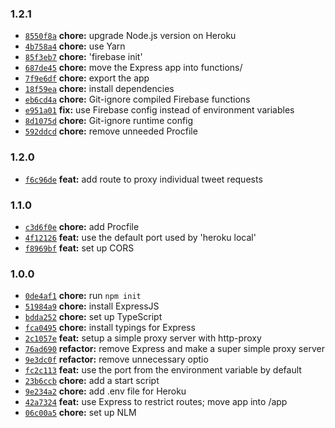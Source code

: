 ### 1.2.1

* [`8550f8a`](https://github.com/jessepinho/api.trumpymctweetface.com/commit/8550f8a668ee0efa7240478e60c81063899f53fc) **chore:** upgrade Node.js version on Heroku
* [`4b758a4`](https://github.com/jessepinho/api.trumpymctweetface.com/commit/4b758a4cd7240cc467a9c37ff1c77c17a30d934a) **chore:** use Yarn
* [`85f3eb7`](https://github.com/jessepinho/api.trumpymctweetface.com/commit/85f3eb746e732b3d7aff7d56ce0df78748dfd70f) **chore:** 'firebase init'
* [`687de45`](https://github.com/jessepinho/api.trumpymctweetface.com/commit/687de453d625cc9eb6751d1800ab11c250886164) **chore:** move the Express app into functions/
* [`7f9e6df`](https://github.com/jessepinho/api.trumpymctweetface.com/commit/7f9e6df7d28bec867f3b05edcb88d3ce2dae73f5) **chore:** export the app
* [`18f59ea`](https://github.com/jessepinho/api.trumpymctweetface.com/commit/18f59ea564986c55adbb8a8edbf84d4418d7c588) **chore:** install dependencies
* [`eb6cd4a`](https://github.com/jessepinho/api.trumpymctweetface.com/commit/eb6cd4ae30204af213277a192e7a594af66627f3) **chore:** Git-ignore compiled Firebase functions
* [`e951a01`](https://github.com/jessepinho/api.trumpymctweetface.com/commit/e951a01417fc1e13e287d395197d0bb9bdb639f7) **fix:** use Firebase config instead of environment variables
* [`8d1075d`](https://github.com/jessepinho/api.trumpymctweetface.com/commit/8d1075d1829a5a941f4a5009517f493f6b02f28f) **chore:** Git-ignore runtime config
* [`592ddcd`](https://github.com/jessepinho/api.trumpymctweetface.com/commit/592ddcd3f962ca37cbbb20b618da654c61dbd091) **chore:** remove unneeded Procfile


### 1.2.0

* [`f6c96de`](https://github.com/jessepinho/api.trumpymctweetface.com/commit/f6c96deda9d157307ff1a69c77c5743c1f978f02) **feat:** add route to proxy individual tweet requests


### 1.1.0

* [`c3d6f0e`](https://github.com/jessepinho/api.trumpymctweetface.com/commit/c3d6f0e5ba12adb351ae54ce734d7ff12e0b7788) **chore:** add Procfile
* [`4f12126`](https://github.com/jessepinho/api.trumpymctweetface.com/commit/4f12126b8d9ec6c5348679db7482f05c8ce5dfac) **feat:** use the default port used by 'heroku local'
* [`f8969bf`](https://github.com/jessepinho/api.trumpymctweetface.com/commit/f8969bf9ef5f823a8a43a6043718bb5b66dd6759) **feat:** set up CORS


### 1.0.0

* [`0de4af1`](https://github.com/jessepinho/api.trumpymctweetface.com/commit/0de4af139bed9aad3296aa97521ee02df93d14bc) **chore:** run `npm init`
* [`51984a9`](https://github.com/jessepinho/api.trumpymctweetface.com/commit/51984a93006530b422564ae0394f565a2a3d06c5) **chore:** install ExpressJS
* [`bdda252`](https://github.com/jessepinho/api.trumpymctweetface.com/commit/bdda2528212ed26b9642c3bcf4879d6a19494cbe) **chore:** set up TypeScript
* [`fca0495`](https://github.com/jessepinho/api.trumpymctweetface.com/commit/fca04958b4f62b40649384c83c95f0fc5a566ac3) **chore:** install typings for Express
* [`2c1057e`](https://github.com/jessepinho/api.trumpymctweetface.com/commit/2c1057e39af721fb3d4e1bfc35b4e4d4e226adbb) **feat:** setup a simple proxy server with http-proxy
* [`76ad690`](https://github.com/jessepinho/api.trumpymctweetface.com/commit/76ad690406376d0c955e6f48b7e8ea5cfeee9a55) **refactor:** remove Express and make a super simple proxy server
* [`9e3dc0f`](https://github.com/jessepinho/api.trumpymctweetface.com/commit/9e3dc0f85386e2ae6023b96f16cf434b0458a41f) **refactor:** remove unnecessary optio
* [`fc2c113`](https://github.com/jessepinho/api.trumpymctweetface.com/commit/fc2c113a84a1d2ab1e0f57a9b822e78cd832eb51) **feat:** use the port from the environment variable by default
* [`23b6ccb`](https://github.com/jessepinho/api.trumpymctweetface.com/commit/23b6ccb981c6ab92a106a96ea3d5202105f87349) **chore:** add a start script
* [`9e234a2`](https://github.com/jessepinho/api.trumpymctweetface.com/commit/9e234a2335c811ac04159665d201591af6fbbf77) **chore:** add .env file for Heroku
* [`42a7324`](https://github.com/jessepinho/api.trumpymctweetface.com/commit/42a732486c5d6663c07270b505fb0cd4826bb099) **feat:** use Express to restrict routes; move app into /app
* [`06c00a5`](https://github.com/jessepinho/api.trumpymctweetface.com/commit/06c00a56fbcd6fc763034ed9185c6f3cc0351083) **chore:** set up NLM
